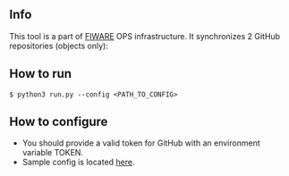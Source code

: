 ## Info
This tool is a part of [FIWARE](https://fiware.org) OPS infrastructure.
It synchronizes 2 GitHub repositories (objects only):

## How to run
```console
$ python3 run.py --config <PATH_TO_CONFIG>
```

## How to configure
+ You should provide a valid token for GitHub with an environment variable TOKEN.
+ Sample config is located [here](./config.example.json).
